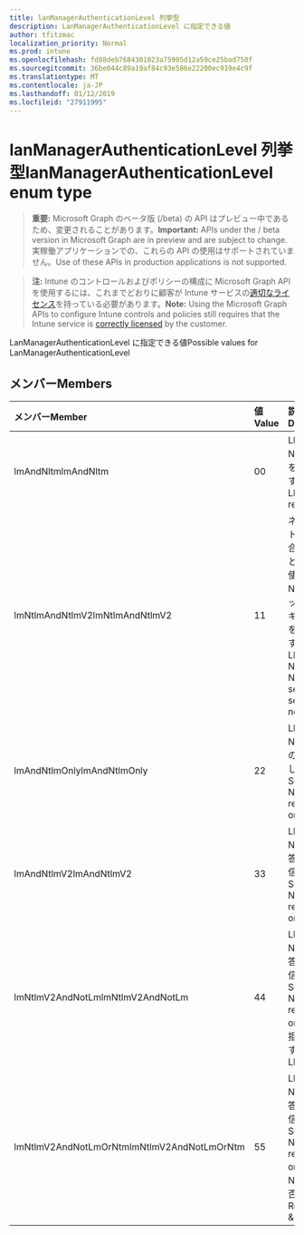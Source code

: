 ```yaml
---
title: lanManagerAuthenticationLevel 列挙型
description: LanManagerAuthenticationLevel に指定できる値
author: tfitzmac
localization_priority: Normal
ms.prod: intune
ms.openlocfilehash: fd88deb7684301023a75905d12a59ce25bad750f
ms.sourcegitcommit: 36be044c89a19af84c93e586e22200ec919e4c9f
ms.translationtype: MT
ms.contentlocale: ja-JP
ms.lasthandoff: 01/12/2019
ms.locfileid: "27911995"
---
```

# <a name="lanmanagerauthenticationlevel-enum-type"></a><span data-ttu-id="3f35a-103">lanManagerAuthenticationLevel 列挙型</span><span class="sxs-lookup"><span data-stu-id="3f35a-103">lanManagerAuthenticationLevel enum type</span></span>

> <span data-ttu-id="3f35a-104">**重要:** Microsoft Graph のベータ版 (/beta) の API はプレビュー中であるため、変更されることがあります。</span><span class="sxs-lookup"><span data-stu-id="3f35a-104">**Important:** APIs under the / beta version in Microsoft Graph are in preview and are subject to change.</span></span> <span data-ttu-id="3f35a-105">実稼働アプリケーションでの、これらの API の使用はサポートされていません。</span><span class="sxs-lookup"><span data-stu-id="3f35a-105">Use of these APIs in production applications is not supported.</span></span>

> <span data-ttu-id="3f35a-106">**注:** Intune のコントロールおよびポリシーの構成に Microsoft Graph API を使用するには、これまでどおりに顧客が Intune サービスの[適切なライセンス](https://go.microsoft.com/fwlink/?linkid=839381)を持っている必要があります。</span><span class="sxs-lookup"><span data-stu-id="3f35a-106">**Note:** Using the Microsoft Graph APIs to configure Intune controls and policies still requires that the Intune service is [correctly licensed](https://go.microsoft.com/fwlink/?linkid=839381) by the customer.</span></span>

<span data-ttu-id="3f35a-107">LanManagerAuthenticationLevel に指定できる値</span><span class="sxs-lookup"><span data-stu-id="3f35a-107">Possible values for LanManagerAuthenticationLevel</span></span>
## <a name="members"></a><span data-ttu-id="3f35a-108">メンバー</span><span class="sxs-lookup"><span data-stu-id="3f35a-108">Members</span></span>
|<span data-ttu-id="3f35a-109">メンバー</span><span class="sxs-lookup"><span data-stu-id="3f35a-109">Member</span></span>|<span data-ttu-id="3f35a-110">値</span><span class="sxs-lookup"><span data-stu-id="3f35a-110">Value</span></span>|<span data-ttu-id="3f35a-111">説明</span><span class="sxs-lookup"><span data-stu-id="3f35a-111">Description</span></span>|
|:---|:---|:---|
|<span data-ttu-id="3f35a-112">lmAndNltm</span><span class="sxs-lookup"><span data-stu-id="3f35a-112">lmAndNltm</span></span>|<span data-ttu-id="3f35a-113">0</span><span class="sxs-lookup"><span data-stu-id="3f35a-113">0</span></span>|<span data-ttu-id="3f35a-114">LM と NTLM 応答を送信します。</span><span class="sxs-lookup"><span data-stu-id="3f35a-114">Send LM & NTLM responses</span></span>|
|<span data-ttu-id="3f35a-115">lmNtlmAndNtlmV2</span><span class="sxs-lookup"><span data-stu-id="3f35a-115">lmNtlmAndNtlmV2</span></span>|<span data-ttu-id="3f35a-116">1</span><span class="sxs-lookup"><span data-stu-id="3f35a-116">1</span></span>|<span data-ttu-id="3f35a-117">ネゴシエートされた場合は、LM と NTLM を使用して NTLMv2 セッション セキュリティを送信します。</span><span class="sxs-lookup"><span data-stu-id="3f35a-117">Send LM & NTLM-use NTLMv2 session security if negotiated</span></span>|
|<span data-ttu-id="3f35a-118">lmAndNtlmOnly</span><span class="sxs-lookup"><span data-stu-id="3f35a-118">lmAndNtlmOnly</span></span>|<span data-ttu-id="3f35a-119">2</span><span class="sxs-lookup"><span data-stu-id="3f35a-119">2</span></span>|<span data-ttu-id="3f35a-120">LM と NTLM 応答のみを送信します。</span><span class="sxs-lookup"><span data-stu-id="3f35a-120">Send LM & NTLM responses only</span></span>|
|<span data-ttu-id="3f35a-121">lmAndNtlmV2</span><span class="sxs-lookup"><span data-stu-id="3f35a-121">lmAndNtlmV2</span></span>|<span data-ttu-id="3f35a-122">3</span><span class="sxs-lookup"><span data-stu-id="3f35a-122">3</span></span>|<span data-ttu-id="3f35a-123">LM と NTLMv2 応答のみを送信します。</span><span class="sxs-lookup"><span data-stu-id="3f35a-123">Send LM & NTLMv2 responses only</span></span>|
|<span data-ttu-id="3f35a-124">lmNtlmV2AndNotLm</span><span class="sxs-lookup"><span data-stu-id="3f35a-124">lmNtlmV2AndNotLm</span></span>|<span data-ttu-id="3f35a-125">4</span><span class="sxs-lookup"><span data-stu-id="3f35a-125">4</span></span>|<span data-ttu-id="3f35a-126">LM と NTLMv2 応答のみを送信します。</span><span class="sxs-lookup"><span data-stu-id="3f35a-126">Send LM & NTLMv2 responses only.</span></span> <span data-ttu-id="3f35a-127">LM を拒否します。</span><span class="sxs-lookup"><span data-stu-id="3f35a-127">Refuse LM</span></span>|
|<span data-ttu-id="3f35a-128">lmNtlmV2AndNotLmOrNtm</span><span class="sxs-lookup"><span data-stu-id="3f35a-128">lmNtlmV2AndNotLmOrNtm</span></span>|<span data-ttu-id="3f35a-129">5</span><span class="sxs-lookup"><span data-stu-id="3f35a-129">5</span></span>|<span data-ttu-id="3f35a-130">LM と NTLMv2 応答のみを送信します。</span><span class="sxs-lookup"><span data-stu-id="3f35a-130">Send LM & NTLMv2 responses only.</span></span> <span data-ttu-id="3f35a-131">LM と NTLM を拒否します。</span><span class="sxs-lookup"><span data-stu-id="3f35a-131">Refuse LM & NTLM</span></span>|





